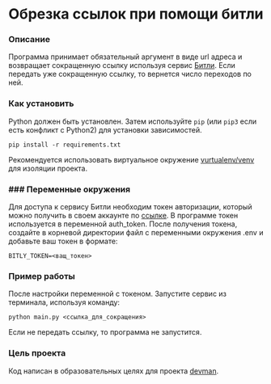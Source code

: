# Обрезка ссылок при помощи битли

### Описание

Программа принимает обязательный аргумент в виде url адреса и возвращает сокращенную ссылку используя сервис [Битли](https://app.bitly.com/Blc58Dqv93o/bitlinks/33kiQfx).
Если передать уже сокращенную ссылку, то вернется число переходов по ней.

### Как установить

Python должен быть установлен.
Затем используйте `pip` (или `pip3` если есть конфликт с Python2) для установки зависимостей.
```
pip install -r requirements.txt
```

Рекомендуется использовать виртуальное окружение [vurtualenv/venv]('https://virtualenv.pypa.io/en/stable/') для изоляции проекта.

### ### Переменные окружения

Для доступа к сервису Битли необходим токен авторизации, который можно получить в своем аккаунте по [ссылке]('https://app.bitly.com/settings/api/'). В программе токен используется в переменной auth_token.
После получения токена, создайте в корневой директории файл с переменными окружения .env и добавьте ваш токен в формате:
```
BITLY_TOKEN=<ващ_токен>
```

### Пример работы

После настройки переменной с токеном. Запустите сервис из терминала, используя команду:
```
python main.py <ссылка_для_сокращения>
```
Если не передать ссылку, то программа не запустится.


### Цель проекта

Код написан в образовательных целях для проекта [devman]('https://dvmn.org/').